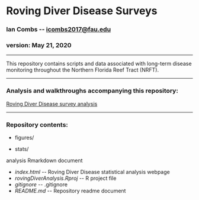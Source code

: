 Roving Diver Disease Surveys
==========================================


### Ian Combs -- <icombs2017@fau.edu>
### version: May 21, 2020

------------------------------------------------------------------------
This repository contains scripts and data associated with long-term disease monitoring throughout the Northern Florida Reef Tract (NRFT).

------------------------------------------------------------------------
### Analysis and walkthroughs accompanying this repository:
[Roving Diver Disease survey analysis](https://icombs2017.github.io/rovingDiverDiseaseSurveys/code/)

------------------------------------------------------------------------

### Repository contents: 

- figures/

- stats/

analysis Rmarkdown document
  - *index.html* -- Roving Diver Disease statistical analysis webpage
  - *rovingDiverAnalysis.Rproj* -- R project file
  - *gitignore* -- .gitignore
  - *README.md* -- Repository readme document


